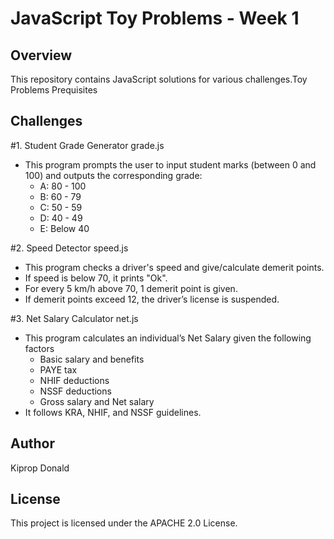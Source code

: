 # JavaScript Toy Problems - Week 1

## Overview
This repository contains JavaScript solutions for various challenges.Toy Problems Prequisites


## Challenges

#1. Student Grade Generator
 grade.js
- This program prompts the user to input student marks (between 0 and 100) and outputs the corresponding grade:
  - A: 80 - 100
  - B: 60 - 79
  - C: 50 - 59
  - D: 40 - 49
  - E: Below 40

#2. Speed Detector
 speed.js
- This program checks a driver's speed and give/calculate demerit points.
- If speed is below 70, it prints "Ok".
- For every 5 km/h above 70, 1 demerit point is given.
- If demerit points exceed 12, the driver’s license is suspended.

#3. Net Salary Calculator 
 net.js
- This program calculates an individual’s Net Salary given the following factors
  - Basic salary and benefits
  - PAYE tax
  - NHIF deductions
  - NSSF deductions
  - Gross salary and Net salary
- It follows KRA, NHIF, and NSSF guidelines.




## Author
Kiprop Donald

## License
This project is licensed under the APACHE 2.0 License.

